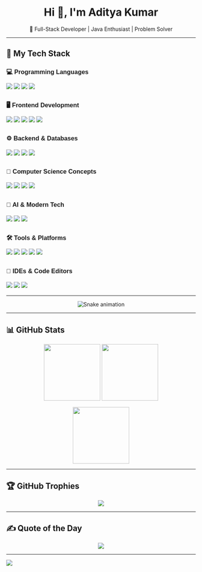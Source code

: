 <h1 align="center">Hi 👋, I'm Aditya Kumar</h1>
<p align="center">🚀 Full-Stack Developer | Java Enthusiast | Problem Solver</p>

---

## 🚀 My Tech Stack

<div style="font-family: Arial, sans-serif; line-height: 1.6;">

  <h3>💻 Programming Languages</h3>
  <p>
    <img src="https://img.shields.io/badge/Java-%23ED8B00.svg?style=for-the-badge&logo=openjdk&logoColor=white"/>
    <img src="https://img.shields.io/badge/C-%2300599C.svg?style=for-the-badge&logo=c&logoColor=white"/>
    <img src="https://img.shields.io/badge/C%2B%2B-%2300599C.svg?style=for-the-badge&logo=c%2B%2B&logoColor=white"/>
    <img src="https://img.shields.io/badge/Python-%2314354C.svg?style=for-the-badge&logo=python&logoColor=white"/>
  </p>

  <h3>🖥️ Frontend Development</h3>
  <p>
    <img src="https://img.shields.io/badge/HTML5-%23E34F26.svg?style=for-the-badge&logo=html5&logoColor=white"/>
    <img src="https://img.shields.io/badge/CSS3-%231572B6.svg?style=for-the-badge&logo=css3&logoColor=white"/>
    <img src="https://img.shields.io/badge/JavaScript-%23F7DF1E.svg?style=for-the-badge&logo=javascript&logoColor=black"/>
    <img src="https://img.shields.io/badge/Bootstrap-%23563D7C.svg?style=for-the-badge&logo=bootstrap&logoColor=white"/>
    <img src="https://img.shields.io/badge/React-%2361DAFB.svg?style=for-the-badge&logo=react&logoColor=black"/>
  </p>

  <h3>⚙️ Backend & Databases</h3>
  <p>
    <img src="https://img.shields.io/badge/Node.js-%23339933.svg?style=for-the-badge&logo=nodedotjs&logoColor=white"/>
    <img src="https://img.shields.io/badge/MongoDB-%2347A248.svg?style=for-the-badge&logo=mongodb&logoColor=white"/>
    <img src="https://img.shields.io/badge/MySQL-%2300f.svg?style=for-the-badge&logo=mysql&logoColor=white"/>
    <img src="https://img.shields.io/badge/JDBC-%23007396.svg?style=for-the-badge&logo=java&logoColor=white"/>
  </p>

  <h3>🧠 Computer Science Concepts</h3>
  <p>
    <img src="https://img.shields.io/badge/OOPs-%23FF9800.svg?style=for-the-badge&logo=java&logoColor=white"/>
    <img src="https://img.shields.io/badge/DSA-%2300BCD4.svg?style=for-the-badge&logo=codeforces&logoColor=white"/>
    <img src="https://img.shields.io/badge/SDLC-%23779586.svg?style=for-the-badge&logo=simpleicons&logoColor=white"/>
    <img src="https://img.shields.io/badge/OS-%232196F3.svg?style=for-the-badge&logo=linux&logoColor=white"/>
  </p>

  <h3>🧠 AI & Modern Tech</h3>
  <p>
    <img src="https://img.shields.io/badge/Prompt%20Engineering-%235E5DF0.svg?style=for-the-badge&logo=openai&logoColor=white"/>
    <img src="https://img.shields.io/badge/AI-%2300C853.svg?style=for-the-badge&logo=ai&logoColor=white"/>
    <img src="https://img.shields.io/badge/SEO-%23FF5722.svg?style=for-the-badge&logo=google&logoColor=white"/>
  </p>

  <h3>🛠️ Tools & Platforms</h3>
  <p>
    <img src="https://img.shields.io/badge/Git-%23F05032.svg?style=for-the-badge&logo=git&logoColor=white"/>
    <img src="https://img.shields.io/badge/GitHub-%23121011.svg?style=for-the-badge&logo=github&logoColor=white"/>
    <img src="https://img.shields.io/badge/Netlify-%2300C7B7.svg?style=for-the-badge&logo=netlify&logoColor=white"/>
    <img src="https://img.shields.io/badge/Postman-%23FF6C37.svg?style=for-the-badge&logo=postman&logoColor=white"/>
    <img src="https://img.shields.io/badge/NPM-%23CB3837.svg?style=for-the-badge&logo=npm&logoColor=white"/>
  </p>

  <h3>🧰 IDEs & Code Editors</h3>
  <p>
    <img src="https://img.shields.io/badge/VS%20Code-%23007ACC.svg?style=for-the-badge&logo=visual-studio-code&logoColor=white"/>
    <img src="https://img.shields.io/badge/NetBeans-%233D9DF6.svg?style=for-the-badge&logo=apache-netbeans-ide&logoColor=white"/>
    <img src="https://img.shields.io/badge/Eclipse-%232C2255.svg?style=for-the-badge&logo=eclipseide&logoColor=white"/>
  </p>

</div>

---

<div align="center">
  <img src="https://profile-readme-generator.com/assets/snake.svg" alt="Snake animation" />
</div>

---

## 📊 GitHub Stats

<p align="center">
  <img src="https://github-readme-stats.vercel.app/api?username=ADI-7065&theme=dark&hide_border=false&show_icons=true" height="150px"/>
  <img src="https://github-readme-stats.vercel.app/api/top-langs/?username=ADI-7065&layout=compact&theme=dark&hide_border=false" height="150px"/>
</p>

<p align="center">
  <img src="https://nirzak-streak-stats.vercel.app/?user=ADI-7065&theme=dark&hide_border=false" height="150px"/>
</p>

---

## 🏆 GitHub Trophies

<p align="center">
  <img src="https://github-profile-trophy.vercel.app/?username=ADI-7065&theme=radical&no-frame=true&margin-w=4"/>
</p>

---

## ✍️ Quote of the Day

<p align="center">
  <img src="https://quotes-github-readme.vercel.app/api?type=horizontal&theme=radical"/>
</p>

---

[![](https://visitcount.itsvg.in/api?id=ADI-7065&icon=0&color=0)](https://visitcount.itsvg.in)
